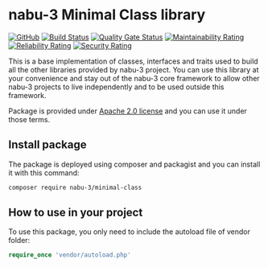 # nabu-3 Minimal Class library
[![GitHub](https://img.shields.io/github/license/nabu-3/lexer.svg)](https://opensource.org/licenses/Apache-2.0)
[![Build Status](https://travis-ci.org/nabu-3/minimal-class.svg?branch=master)](https://travis-ci.org/nabu-3/minimal-class)
[![Quality Gate Status](https://sonarcloud.io/api/project_badges/measure?project=nabu-3_minimal-class&metric=alert_status)](https://sonarcloud.io/dashboard?id=nabu-3_minimal-class)
[![Maintainability Rating](https://sonarcloud.io/api/project_badges/measure?project=nabu-3_minimal-class&metric=sqale_rating)](https://sonarcloud.io/dashboard?id=nabu-3_minimal-class)
[![Reliability Rating](https://sonarcloud.io/api/project_badges/measure?project=nabu-3_minimal-class&metric=reliability_rating)](https://sonarcloud.io/dashboard?id=nabu-3_minimal-class)
[![Security Rating](https://sonarcloud.io/api/project_badges/measure?project=nabu-3_minimal-class&metric=security_rating)](https://sonarcloud.io/dashboard?id=nabu-3_minimal-class)

This is a base implementation of classes, interfaces and traits used to build all the other libraries provided by nabu-3 project. You can use this library at your convenience and stay out of the nabu-3 core framework to allow other nabu-3 projects to live independently and to be used outside this framework.

Package is provided under [Apache 2.0 license](https://github.com/nabu-3/minimal-class/blob/master/LICENSE) and you can use it under those terms.
## Install package
The package is deployed using composer and packagist and you can install it with this command:
```sh
composer require nabu-3/minimal-class
```
## How to use in your project
To use this package, you only need to include the autoload file of vendor folder:
```php
require_once 'vendor/autoload.php'
```
